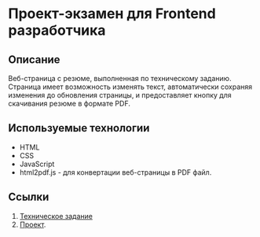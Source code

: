 # Проект-экзамен для Frontend разработчика

## Описание

Веб-страница с резюме, выполненная по техническому заданию. Страница имеет возможность изменять текст, автоматически сохраняя изменения до обновления страницы, и предоставляет кнопку для скачивания резюме в формате PDF.

## Используемые технологии

- HTML
- CSS
- JavaScript
- html2pdf.js - для конвертации веб-страницы в PDF файл.

## Ссылки

1. [Техническое задание](TOR.md)
2. [Проект]().
